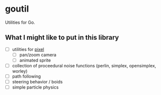 # goutil
Utilities for Go.

## What I might like to put in this library
- [ ] utilities for [pixel](http://github.com/faiface/pixel)
  - [ ] pan/zoom camera
  - [ ] animated sprite
- [ ] collection of proceedural noise functions (perlin, simplex, opensimplex, worley)
- [ ] path following
- [ ] steering behavior / boids
- [ ] simple particle physics
